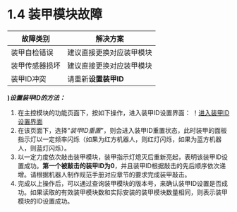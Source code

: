 # 1.4 装甲模块故障

|  故障类别  |  解决方案  |
|  ---  |  ---  |
|  装甲自检错误  |  建议直接更换对应装甲模块  |
|  装甲传感器损坏  |  建议直接更换对应装甲模块  |
|  装甲ID冲突  |  请重新**设置装甲ID**|

**)*设置装甲ID的方法：***
1. 在主控模块的功能页面下，按如下操作，进入装甲ID设置界面：
！[进入装甲ID设置界面](raw.githubusercontent.com/RoboMaster/RefereeSystem_Help/main/pictures/A1.png)
3. 在该页面下，选择“_装甲ID重置_”，则会进入装甲ID重置状态，此时装甲的面板指示灯以一定频率闪烁（如果为红方机器人，则红灯闪烁，如果为蓝方机器人，则蓝灯闪烁）。
4. 以一定力度依次敲击装甲模块，装甲指示灯熄灭后重新亮起，表明该装甲ID设置成功。__第一个被敲击的装甲ID为0__，并且装甲ID根据敲击的先后顺序依次递增。请根据机器人制作规范手册对应章节的要求完成装甲敲击。
5. 完成以上操作后，可以通过查询装甲模块的版本号，来确认装甲ID设置是否成功。如果读取的有效装甲模块数和实际安装的装甲模块数量相同，则表示装甲模块的ID设置成功。
